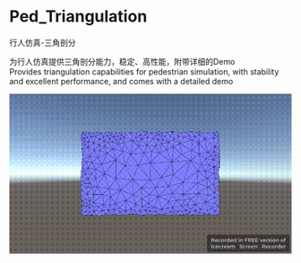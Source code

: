 # Ped_Triangulation
行人仿真-三角剖分

为行人仿真提供三角剖分能力，稳定、高性能，附带详细的Demo
<br>Provides triangulation capabilities for pedestrian simulation, with stability and excellent performance, and comes with a detailed demo

![Demo](https://github.com/thatJasonMao/Ped_Triangulation/blob/main/Demo.gif "Dynamic Triangulation")
